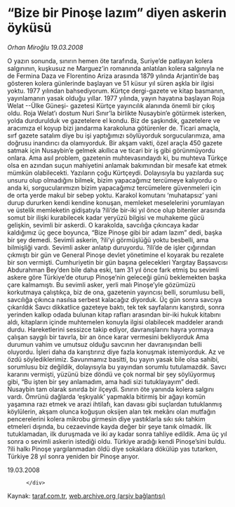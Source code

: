 # “Bize bir Pinoşe lazım” diyen askerin öyküsü

*Orhan Miroğlu 19.03.2008*

<div class="yazi">O yazın sonunda, sınırın hemen öte tarafında, Suriye’de patlayan kolera salgınının, kuşkusuz ne Marguez’in romanında anlatılan kolera salgınıyla ne de Fermina Daza ve Florentino Ariza arasında 1879 yılında Arjantin’de baş gösteren kolera günlerinde başlayan ve 51 küsur yıl süren aşkla bir ilgisi yoktu.
1977 yılından bahsediyorum.
Kürtçe dergi-gazete ve kitap basmanın, yayınlamanın yasak olduğu yıllar.
1977 yılında, yayın hayatına başlayan Roja Welat --Ülke Güneşi- gazetesi Kürtçe yayıncılık alanında önemli bir çıkış oldu.
Roja Welat’ı dostum Nuri Sınır’la birlikte Nusaybin’e götürmek isterken, yolda durdurulduk ve gazetelere el kondu. 
Biz de şaşkındık, gazetelere ve aracımıza el koyup bizi jandarma karakoluna götürenler de.
Ticari amaçla, sırf gazete satalım diye bu işi yaptığımızı söylüyorduk sorgucularımıza, ama doğrusu inandırıcı da olamıyorduk. 
Bir akşam vakti, özel araçla 450 gazete satmak için Nusaybin’e gelmek akıllıca ve ticari bir iş gibi görünmüyordu onlara.
Ama asıl problem, gazetenin muhtevasındaydı ki, bu muhteva Türkçe olsa en azından suçun mahiyetini anlamak bakımından bir mesafe kat etmek mümkün olabilecekti.
Yazıların çoğu Kürtçeydi. Dolayısıyla bu yazılarda suç unsuru olup olmadığını bilmek, bizim yapacağımız tercümeye kalıyordu o anda ki, sorgucularımızın bizim yapacağımız tercümelere güvenmeleri için de orta yerde makul bir sebep yoktu.
Karakol komutanı ‘muhatapsız’ yani durup dururken kendi kendine konuşan, memleket meselelerini yorumlayan ve üstelik memleketin gidişatıyla ?ili’de bir-iki yıl önce olup bitenler arasında somut bir ilişki kurabilecek kadar yeryüzü bilgisi ve muhakeme gücü gelişkin, sevimli bir askerdi.
O karakolda, savcılığa çıkıncaya kadar kaldığımız üç gece boyunca, “Bize Pinoşe gibi bir adam lazım” dedi, başka bir şey demedi.
Sevimli askerin, ?ili’yi görmüşlüğü yoktu besbelli, ama bilmişliği vardı. Sevimli asker anlatıp duruyordu. ?ili’de de işler çığırından çıkmıştı bir gün ve General Pinoşe devlet yönetimine el koyarak bu rezalete bir son vermişti. 
Cumhuriyetin bir gün başına gelecekleri Yargıtay Başsavcısı Abdurahman Bey’den bile daha eski, tam 31 yıl önce fark etmiş bu sevimli askere göre Türkiye’de oturup Pinoşe’nin geleceği günü beklemekten başka çare kalmamıştı.
Bu sevimli asker, yerli malı Pinoşe’yle gözümüzü korkutmaya çalıştıkça, biz de ona, gazetenin yayıncısı belli, sorumlusu belli, savcılığa çıkınca nasılsa serbest kalacağız diyorduk.
Üç gün sonra savcıya çıkarıldık 
Savcı dikkatlice gazeteye baktı, tek tek sayfalarını karıştırdı, sonra yerinden kalkıp odada bulunan kitap rafları arasından bir-iki hukuk kitabını aldı, kitapların içinde muhtemelen konuyla ilgisi olabilecek maddeler arandı durdu. Hareketlerini sessizce takip ediyor, davranışlarını hayra yormaya çalışan saygılı bir tavırla, bir an önce karar vermesini bekliyorduk Ama durumun vahim ve umutsuz olduğu savcının her davranışından belli oluyordu.
İşleri daha da karıştırırız diye fazla konuşmak istemiyorduk. 
Az ve özdü söylediklerimiz. Savunmamız basitti, bu yayın yasak bile olsa sahibi, sorumlusu biz değildik, dolayısıyla bu yayından sorumlu tutulamazdık.
Savcı kararını vermişti, yüzünü bize döndü ve çok normal bir şey söylüyormuş gibi, “Bu işten bir şey anlamadım, ama hadi sizi tutuklayayım” dedi.
Nusaybin tam olarak sınırda bir ilçeydi. Sınırın öte yanında kolera salgını vardı. 
Ömrünü dağlarda ‘eşkıyalık’ yapmakla bitirmiş bir ağayı komün yaşamına razı etmek ve arazi ihtilafı, kan davası gibi suçlardan tutuklanmış köylülerin, akşam olunca koğuşun oksijen alan tek mekânı olan mutfağın pencerelerini kolera mikrobu girmesin diye yastıklarla sıkı sıkı tahkim etmeleri dışında, bu cezaevinde kayda değer bir şeye tanık olmadık.
İlk tutuklamadan, ilk duruşmada ve iki ay kadar sonra tahliye edildik.
Ama üç yıl sonra o sevimli askerin istediği oldu.
Türkiye aradığı kendi Pinoşe’sini buldu. 
?ili halkı Pinoşe yargılanmadan öldü diye sokaklara dökülüp yas tutarken, Türkiye 28 yıl sonra yeniden bir Pinoşe arıyor.

19.03.2008
                                    
          
          
          
          </div>

Kaynak: [taraf.com.tr](http://www.taraf.com.tr/orhan-miroglu/makale-bize-bir-pinose-lazim-diyen-askerin-oykusu.htm), [web.archive.org (arşiv bağlantısı)](http://web.archive.org/web/20130721074407/http://www.taraf.com.tr/orhan-miroglu/makale-bize-bir-pinose-lazim-diyen-askerin-oykusu.htm)
